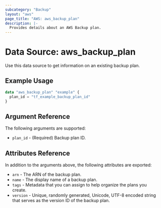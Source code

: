 ```yaml
---
subcategory: "Backup"
layout: "aws"
page_title: "AWS: aws_backup_plan"
description: |-
  Provides details about an AWS Backup plan.
---
```


# Data Source: aws_backup_plan

Use this data source to get information on an existing backup plan.

## Example Usage

```terraform
data "aws_backup_plan" "example" {
  plan_id = "tf_example_backup_plan_id"
}
```

## Argument Reference

The following arguments are supported:

* `plan_id` - (Required) Backup plan ID.

## Attributes Reference

In addition to the arguments above, the following attributes are exported:

* `arn` - The ARN of the backup plan.
* `name` - The display name of a backup plan.
* `tags` - Metadata that you can assign to help organize the plans you create.
* `version` - Unique, randomly generated, Unicode, UTF-8 encoded string that serves as the version ID of the backup plan.
